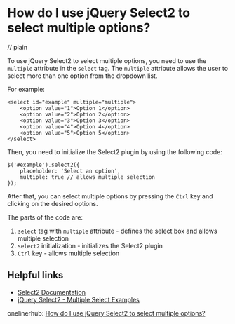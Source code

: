 # How do I use jQuery Select2 to select multiple options?
// plain

To use jQuery Select2 to select multiple options, you need to use the `multiple` attribute in the `select` tag. The `multiple` attribute allows the user to select more than one option from the dropdown list.

For example:
```
<select id="example" multiple="multiple">
    <option value="1">Option 1</option>
    <option value="2">Option 2</option>
    <option value="3">Option 3</option>
    <option value="4">Option 4</option>
    <option value="5">Option 5</option>
</select>
```

Then, you need to initialize the Select2 plugin by using the following code:
```
$('#example').select2({
    placeholder: 'Select an option',
    multiple: true // allows multiple selection
});
```

After that, you can select multiple options by pressing the `Ctrl` key and clicking on the desired options.

The parts of the code are:
1. `select` tag with `multiple` attribute - defines the select box and allows multiple selection
2. `select2` initialization - initializes the Select2 plugin
3. `Ctrl` key - allows multiple selection

## Helpful links
- [Select2 Documentation](https://select2.org/getting-started/basic-usage)
- [jQuery Select2 - Multiple Select Examples](https://www.phpflow.com/jquery/jquery-select2-multiple-select-examples/)

onelinerhub: [How do I use jQuery Select2 to select multiple options?](https://onelinerhub.com/jquery/how-do-i-use-jquery-select--to-select-multiple-options)